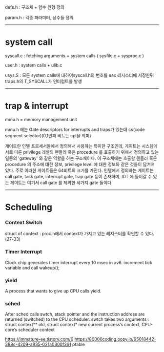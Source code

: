 

defs.h : 구조체 + 함수 원형 정의

param.h : 각종 파라미터, 상수들 정의

---
# system call

syscall.c : fetching arguments + system calls ( sysfile.c + sysproc.c )


user.h : system calls + ulib.c

usys.S : 모든 system calls에 대하여syscall.h의 번호를 eax 레지스터에 저장한뒤 traps.h의 T_SYSCALL가 인터럽트를 발생

---

# trap & interrupt

mmu.h = memory management unit

mmu.h 에는 Gate descriptors for interrupts and traps가 있는데
cs(code segment selector)(0,1번째 비트는 cpl을 의미)

게이트란 인텔 프로세서들에서 정의해서 사용하는 특이한 구조인데, 게이트는 시스템에 서로 다른 privilege 레벨의 핸들러 혹은 procedure 를 호출하기 위해서 정의하고 있는 일종의 'gateway' 와 같은 역할을 하는 구조체이다. 이 구조체에는 호출할 핸들러 혹은 procedure 의 주소에 대한 정보, privilege level 에 대한 정보와 같은 것들이 담겨져 있다. 주로 이러한 게이트들은 64비트의 크기를 가진다. 인텔에서 정의하는 게이트는 call gate, task gate, interrupt gate, trap gate 등이 존재하며, IDT 에 들어갈 수 있는 게이트는 여기서 call gate 를 제외한 세가지 gate 들이다.

---

# Scheduling

### Context Switch

struct of context : proc.h에서 context가 가지고 있는 레지스터를 확인할 수 있다. (27-33)

### Timer Interrupt

Clock chip generates timer interrupt every 10 msec in xv6.
increment tick variable and call wakeup();

### yield

A process that wants to give up CPU calls yield.

### sched

After sched calls swtch, stack pointer and the instruction address are returned (switched) to the CPU scheduler.
swtch takes two arguments : struct context** old, struct context* new
current process’s context, CPU-core’s scheduler context

https://immature-ee.tistory.com/6
https://80000coding.oopy.io/95018442-388c-4209-a835-021a0300f361
ptable
